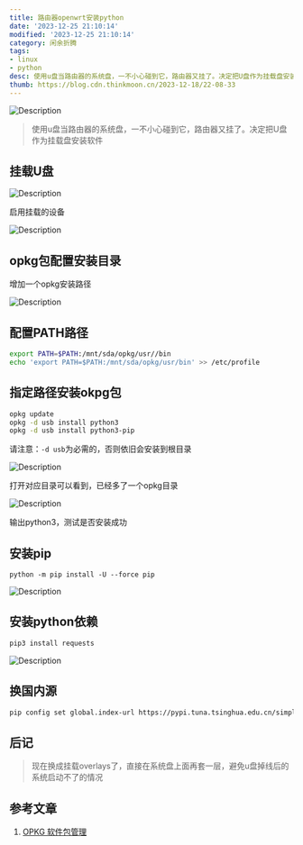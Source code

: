 ```yaml
---
title: 路由器openwrt安装python
date: '2023-12-25 21:10:14'
modified: '2023-12-25 21:10:14'
category: 闲余折腾
tags:
- linux
- python
desc: 使用u盘当路由器的系统盘，一不小心碰到它，路由器又挂了。决定把U盘作为挂载盘安装软件
thumb: https://blog.cdn.thinkmoon.cn/2023-12-18/22-08-33
---
```


![Description](https://blog.cdn.thinkmoon.cn/2023-12-18/22-08-33)

> 使用u盘当路由器的系统盘，一不小心碰到它，路由器又挂了。决定把U盘作为挂载盘安装软件

## 挂载U盘

![Description](https://blog.cdn.thinkmoon.cn/2023-12-18/22-14-40)

启用挂载的设备

![Description](https://blog.cdn.thinkmoon.cn/2023-12-18/22-15-23)

## opkg包配置安装目录

增加一个opkg安装路径

![Description](https://blog.cdn.thinkmoon.cn/2023-12-18/22-16-29)

## 配置PATH路径

```bash
export PATH=$PATH:/mnt/sda/opkg/usr//bin
echo 'export PATH=$PATH:/mnt/sda/opkg/usr/bin' >> /etc/profile
```

## 指定路径安装okpg包

```bash
opkg update
opkg -d usb install python3 
opkg -d usb install python3-pip
```
请注意：`-d usb`为必需的，否则依旧会安装到根目录

![Description](https://blog.cdn.thinkmoon.cn/2023-12-18/22-21-15)

打开对应目录可以看到，已经多了一个opkg目录

![Description](https://blog.cdn.thinkmoon.cn/2023-12-18/22-22-02)

输出python3，测试是否安装成功

## 安装pip

```
python -m pip install -U --force pip
```

![Description](https://blog.cdn.thinkmoon.cn/2023-12-18/22-41-39)

## 安装python依赖

```bash
pip3 install requests
```

![Description](https://blog.cdn.thinkmoon.cn/2023-12-18/22-45-57)

## 换国内源

```bash
pip config set global.index-url https://pypi.tuna.tsinghua.edu.cn/simple
```

## 后记

> 现在换成挂载overlays了，直接在系统盘上面再套一层，避免u盘掉线后的系统启动不了的情况

## 参考文章

1. [OPKG 软件包管理](https://openwrt.org/zh/docs/techref/opkg)

